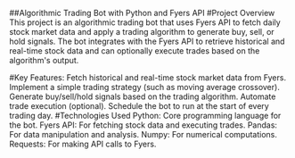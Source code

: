 ##Algorithmic Trading Bot with Python and Fyers API
#Project Overview
This project is an algorithmic trading bot that uses Fyers API to fetch daily stock market data and apply a trading algorithm to generate buy, sell, or hold signals. The bot integrates with the Fyers API to retrieve historical and real-time stock data and can optionally execute trades based on the algorithm's output.

#Key Features:
 Fetch historical and real-time stock market data from Fyers.
 Implement a simple trading strategy (such as moving average crossover).
 Generate buy/sell/hold signals based on the trading algorithm.
 Automate trade execution (optional).
 Schedule the bot to run at the start of every trading day.
#Technologies Used
 Python: Core programming language for the bot.
 Fyers API: For fetching stock data and executing trades.
 Pandas: For data manipulation and analysis.
 Numpy: For numerical computations.
 Requests: For making API calls to Fyers.
